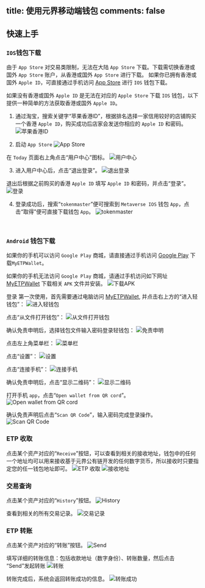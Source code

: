 title: 使用元界移动端钱包
comments: false
---

## 快速上手
### `IOS`钱包下载
由于 `App Store` 对交易类限制，无法在大陆 `App Store` 下载。下载需切换香港或国外 `App Store` 账户，从香港或国外 `App Store` 进行下载。
如果你已拥有香港或国外 `Apple ID`，可直接通过手机访问 [App Store](https://itunes.apple.com/us/app/tokenmaster/id1291620603?mt=8) 进行 `IOS` 钱包下载。

如果没有香港或国外 `Apple ID` 是无法在对应的 `Apple Store` 下载 `IOS` 钱包，以下提供一种简单的方法获取香港或国外 `Apple ID`。  

1. 通过淘宝，搜索关键字“苹果香港ID”，根据排名选择一家信用较好的店铺购买一个香港 `Apple ID`，购买成功后店家会发送你相应的 `Apple ID` 和密码。
![苹果香港ID](https://i.imgur.com/LhaUpw2.jpg)

2. 启动 `App Store`
![App Store](https://i.imgur.com/izeW9IF.jpg)

在 `Today` 页面右上角点击“用户中心”图标。
![用户中心](https://i.imgur.com/o69cHIS.jpg)

3. 进入用户中心后，点击“退出登录”。
![退出登录](https://i.imgur.com/xi3MqWx.jpg)

退出后根据之前购买的香港 `Apple ID` 填写 `Apple ID` 和密码，并点击“登录”。
![登录](https://i.imgur.com/vyMBDZm.jpg)

4. 登录成功后，搜索“`tokenmaster`”便可搜索到 `Metaverse IOS` 钱包 `App`，点击“取得”便可直接下载钱包 `App`。
![tokenmaster](https://i.imgur.com/Yom8jC7.jpg) 

 
### `Android` 钱包下载
如果你的手机可以访问 `Google Play` 商城，请直接通过手机访问 [Google Play](https://play.google.com/store/apps/details?id=com.myetpwallet.app&pcampaignid=MKT-Other-global-all-co-prtnr-py-PartBadge-Mar2515-1) 下载`MyETPWallet`。

如果你的手机无法访问 `Google Play` 商城，请通过手机访问如下网址 [MyETPWallet](https://www.myetpwallet.com/cn/index.html#HomePage) 下载相关 `APK` 文件并安装。
![下载APK](https://i.imgur.com/miT8Ob8.jpg)

登录
第一次使用，首先需要通过电脑访问 [MyETPWallet](https://www.myetpwallet.com/cn/index.html#HomePage), 并点击右上方的“进入轻钱包”：
![进入轻钱包](https://i.imgur.com/qaEZKVP.png)

点击“从文件打开钱包”：
![从文件打开钱包](https://i.imgur.com/eT6Zo0N.png)

确认免责申明后，选择钱包文件输入密码登录轻钱包：
![免责申明](https://i.imgur.com/KOgMNJx.png)

点击左上角菜单栏：
![菜单栏](https://i.imgur.com/T5BGOO7.png)

点击“设置”：
![设置](https://i.imgur.com/nJvuFew.png)

点击“连接手机”：
![连接手机](https://i.imgur.com/GqoV5Of.png)

确认免责申明后，点击“显示二维码”：
![显示二维码](https://i.imgur.com/dLfud9k.png)

打开手机 `app`，点击“`Open wallet from QR cord`”。
![Open wallet from QR cord](https://i.imgur.com/BYPhA6W.jpg)

确认免责声明后点击“`Scan QR Code`”，输入密码完成登录操作。
![Scan QR Code](https://i.imgur.com/bkeRfXH.png)

### ETP 收取
点击某个资产对应的“`Receive`”按钮，可以查看到相关的接收地址，钱包中的任何一个地址均可以用来接收基于元界公有链开发的任何数字货币，所以接收时只要指定您的任一钱包地址即可。
![ETP 收取](https://i.imgur.com/DQzGGEr.jpg)
![接收地址](https://i.imgur.com/zPX6JRL.jpg)

### 交易查询
点击某个资产对应的“`History`”按钮。
![History](https://i.imgur.com/8u4ZR9W.jpg)

查看到相关的所有交易记录。
![交易记录](https://i.imgur.com/748K9QR.jpg)

### ETP 转账
点击某个资产对应的“转账”按钮。
![Send](https://i.imgur.com/GqRzYiY.jpg) 

填写详细的转账信息：包括收款地址（数字身份）、转账数量，然后点击 “Send”发起转账
![转账](https://i.imgur.com/yIx3bF5.jpg)

转账完成后，系统会返回转账成功的信息。
![转账成功](https://i.imgur.com/5RdtgPR.jpg)
